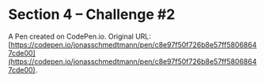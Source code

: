 # Section 4 – Challenge #2

A Pen created on CodePen.io. Original URL: [https://codepen.io/jonasschmedtmann/pen/c8e97f50f726b8e57ff58068647cde00](https://codepen.io/jonasschmedtmann/pen/c8e97f50f726b8e57ff58068647cde00).


